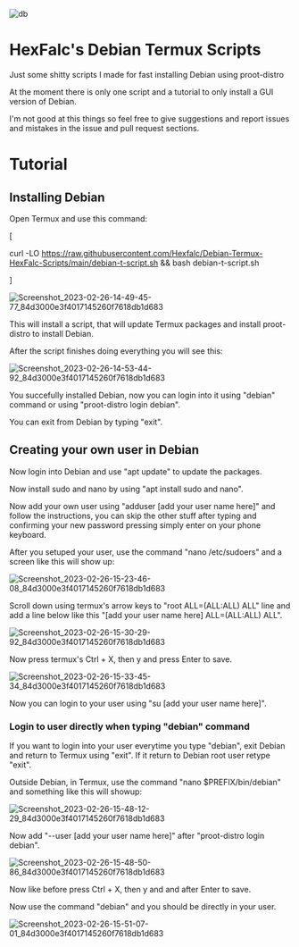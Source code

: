 ![db](https://user-images.githubusercontent.com/84611854/221420239-9745ac95-bdb1-44bc-968e-4919f53344a0.png)


# HexFalc's Debian Termux Scripts
Just some shitty scripts I made for fast installing Debian using proot-distro

At the moment there is only one script and a tutorial to only install a GUI version of Debian.

I'm not good at this things so feel free to give suggestions and report issues and mistakes in the issue and pull request sections.

# Tutorial
## Installing Debian
Open Termux and use this command:

[

curl -LO https://raw.githubusercontent.com/Hexfalc/Debian-Termux-HexFalc-Scripts/main/debian-t-script.sh && bash debian-t-script.sh

]

![Screenshot_2023-02-26-14-49-45-77_84d3000e3f4017145260f7618db1d683](https://user-images.githubusercontent.com/84611854/221415030-e643eebc-73d2-45aa-82c8-23acae775bfe.jpg)

This will install a script, that will update Termux packages and install proot-distro to install Debian.

After the script finishes doing everything you will see this:

![Screenshot_2023-02-26-14-53-44-92_84d3000e3f4017145260f7618db1d683](https://user-images.githubusercontent.com/84611854/221415119-a31eb52f-dd60-4574-956f-1bbeaccc24f4.jpg)

You succefully installed Debian, now you can login into it using "debian" command or using "proot-distro login debian".

You can exit from Debian by typing "exit".

## Creating your own user in Debian

Now login into Debian and use "apt update" to update the packages.

Now install sudo and nano by using "apt install sudo and nano".

Now add your own user using "adduser [add your user name here]" and follow the instructions, you can skip the other stuff after typing and confirming your new password pressing simply enter on your phone keyboard.

After you setuped your user, use the command "nano /etc/sudoers" and a screen like this will show up:

![Screenshot_2023-02-26-15-23-46-08_84d3000e3f4017145260f7618db1d683](https://user-images.githubusercontent.com/84611854/221416463-8aa78d7a-b50a-4979-a12e-0e5e77f5b117.jpg)

Scroll down using termux's arrow keys to "root    ALL=(ALL:ALL) ALL" line and add a line below like this "[add your user name here]    ALL=(ALL:ALL) ALL".

![Screenshot_2023-02-26-15-30-29-92_84d3000e3f4017145260f7618db1d683](https://user-images.githubusercontent.com/84611854/221416817-0c8e2b7f-a82d-494a-8327-91fd8464c020.jpg)

Now press termux's Ctrl + X, then y and press Enter to save.

![Screenshot_2023-02-26-15-33-45-34_84d3000e3f4017145260f7618db1d683](https://user-images.githubusercontent.com/84611854/221419058-59e043a9-71f3-4bf5-8082-6869adea18d8.jpg)


Now you can login to your user using "su [add your user name here]".

### Login to user directly when typing "debian" command

If you want to login into your user everytime you type "debian", exit Debian and return to Termux using "exit". If it return to Debian root user retype "exit".

Outside Debian, in Termux, use the command "nano $PREFIX/bin/debian" and something like this will showup:

![Screenshot_2023-02-26-15-48-12-29_84d3000e3f4017145260f7618db1d683](https://user-images.githubusercontent.com/84611854/221419037-e327a253-beb4-4788-a4df-50064f34e260.jpg)


Now add "--user [add your user name here]" after "proot-distro login debian".

![Screenshot_2023-02-26-15-48-50-86_84d3000e3f4017145260f7618db1d683](https://user-images.githubusercontent.com/84611854/221419126-265eddc3-9b6b-470b-8e76-b928b5be8ca7.jpg)


Now like before press Ctrl + X, then y and and after Enter to save.

Now use the command "debian" and you should be directly in your user.

![Screenshot_2023-02-26-15-51-07-01_84d3000e3f4017145260f7618db1d683](https://user-images.githubusercontent.com/84611854/221419191-21ecc017-823d-41a3-aa57-1860bd68d681.jpg)

